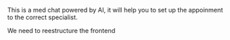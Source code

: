 This is a med chat powered by AI, it will help you to set up the appoinment to the correct specialist.

We need to reestructure the frontend

